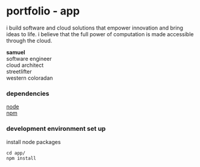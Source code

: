 # portfolio - app

i build software and cloud solutions that empower innovation and bring ideas to life. i believe that the full power of computation is made accessible through the cloud.

__samuel__ <br>
software engineer <br>
cloud architect <br>
streetlifter <br>
western coloradan <br>


### dependencies

[node](https://nodejs.org/en) <br>
[npm](https://www.npmjs.com/) <br>

### development environment set up

install node packages

```
cd app/
npm install
```

